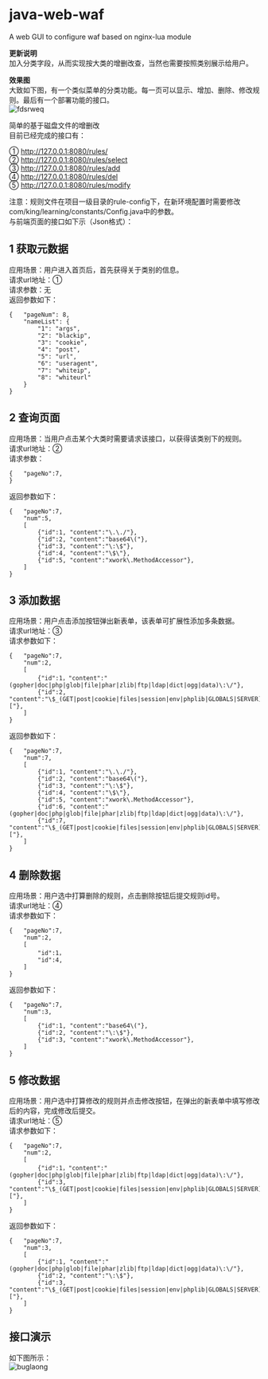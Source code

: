 # java-web-waf
A web GUI to configure waf based on nginx-lua module

**更新说明**<br>
加入分类字段，从而实现按大类的增删改查，当然也需要按照类别展示给用户。<br>

**效果图**<br>
大致如下图，有一个类似菜单的分类功能。每一页可以显示、增加、删除、修改规则。最后有一个部署功能的接口。<br>
![fdsrweq](https://i.imgur.com/Gc0G6dr.jpg)

简单的基于磁盘文件的增删改<br>
目前已经完成的接口有：<br>

① http://127.0.0.1:8080/rules/<br>
② http://127.0.0.1:8080/rules/select<br>
③ http://127.0.0.1:8080/rules/add<br>
④ http://127.0.0.1:8080/rules/del<br>
⑤ http://127.0.0.1:8080/rules/modify<br>

注意：规则文件在项目一级目录的rule-config下，在新环境配置时需要修改com/king/learning/constants/Config.java中的参数。<br>
与前端页面的接口如下示（Json格式）：<br>

## 1 获取元数据
应用场景：用户进入首页后，首先获得关于类别的信息。<br>
请求url地址：①<br>
请求参数：无<br>
返回参数如下：<br>

    {   "pageNum": 8,
        "nameList": {
            "1": "args",
            "2": "blackip",
            "3": "cookie",
            "4": "post",
            "5": "url",
            "6": "useragent",
            "7": "whiteip",
            "8": "whiteurl"
        }
    }

## 2 查询页面
应用场景：当用户点击某个大类时需要请求该接口，以获得该类别下的规则。<br>
请求url地址：②<br>
请求参数：

    {   "pageNo":7,
    }
返回参数如下：<br>

    {   "pageNo":7,
        "num":5,
        [
            {"id":1, "content":"\.\./"},
            {"id":2, "content":"base64\("},
            {"id":3, "content":"\:\$"},
            {"id":4, "content":"\$\"},
            {"id":5, "content":"xwork\.MethodAccessor"},
        ]
    }

## 3 添加数据
应用场景：用户点击添加按钮弹出新表单，该表单可扩展性添加多条数据。<br>
请求url地址：③<br>
请求参数如下：<br>

    {   "pageNo":7,
        "num":2,
        [
            {"id":1，"content":"(gopher|doc|php|glob|file|phar|zlib|ftp|ldap|dict|ogg|data)\:\/"},
            {"id":2, "content":"\$_(GET|post|cookie|files|session|env|phplib|GLOBALS|SERVER)\["},
        ]
    }
返回参数如下：<br>

    {   "pageNo":7,
        "num":7,
        [
            {"id":1, "content":"\.\./"},
            {"id":2, "content":"base64\("},
            {"id":3, "content":"\:\$"},
            {"id":4, "content":"\$\"},
            {"id":5, "content":"xwork\.MethodAccessor"},
            {"id":6, "content":"(gopher|doc|php|glob|file|phar|zlib|ftp|ldap|dict|ogg|data)\:\/"},
            {"id":7, "content":"\$_(GET|post|cookie|files|session|env|phplib|GLOBALS|SERVER)\["},
        ]
    }

## 4 删除数据
应用场景：用户选中打算删除的规则，点击删除按钮后提交规则id号。<br>
请求url地址：④<br>
请求参数如下：<br>

    {   "pageNo":7,
        "num":2,
        [
            "id":1，
            "id":4,
        ]
    }
返回参数如下：<br>

    {   "pageNo":7,
        "num":3,
        [
            {"id":1, "content":"base64\("},
            {"id":2, "content":"\:\$"},
            {"id":3, "content":"xwork\.MethodAccessor"},
        ]
    }

## 5 修改数据
应用场景：用户选中打算修改的规则并点击修改按钮，在弹出的新表单中填写修改后的内容，完成修改后提交。<br>
请求url地址：⑤<br>
请求参数如下：<br>

    {   "pageNo":7,
        "num":2,
        [
            {"id":1，"content":"(gopher|doc|php|glob|file|phar|zlib|ftp|ldap|dict|ogg|data)\:\/"},
            {"id":3, "content":"\$_(GET|post|cookie|files|session|env|phplib|GLOBALS|SERVER)\["},
        ]
    }
返回参数如下：<br>

    {   "pageNo":7,
        "num":3,
        [
            {"id":1, "content":"(gopher|doc|php|glob|file|phar|zlib|ftp|ldap|dict|ogg|data)\:\/"},
            {"id":2, "content":"\:\$"},
            {"id":3, "content":"\$_(GET|post|cookie|files|session|env|phplib|GLOBALS|SERVER)\["},
        ]
    }

## 接口演示
如下图所示：<br>
![buglaong](https://i.imgur.com/94FDVns.gif)